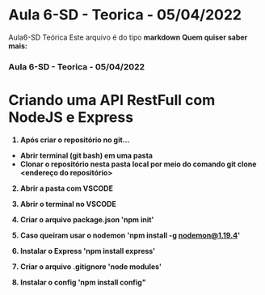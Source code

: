 # Aula 6-SD - Teorica - 05/04/2022
Aula6-SD Teórica
Este arquivo é do tipo <strong>markdown<strong>
Quem quiser saber mais:

### Aula 6-SD - Teorica - 05/04/2022

# Criando uma API RestFull com NodeJS e Express

1. Após criar o repositório no git...
- Abrir terminal (git bash) em uma pasta
- Clonar o repositório nesta pasta local por meio do comando
 git clone <endereço do repositório>

 2. Abrir a pasta com VSCODE

 3. Abrir o terminal no VSCODE

 4. Criar o arquivo **package.json**
 'npm init'

 5. Caso queiram usar o **nodemon**
 'npm install -g nodemon@1.19.4'

 6. Instalar o Express
 'npm install express'

 7. Criar o arquivo .gitignore 
 'node modules'

 8. Instalar o config
 'npm install config"
